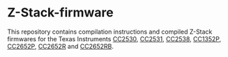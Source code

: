 # Z-Stack-firmware
This repository contains compilation instructions and compiled Z-Stack firmwares for the Texas Instruments [CC2530](https://www.ti.com/product/CC2530), [CC2531](https://www.ti.com/product/CC2531), [CC2538](https://www.ti.com/product/CC2538), [CC1352P](https://www.ti.com/product/CC1352P), [CC2652P](https://www.ti.com/product/CC2652P), [CC2652R](https://www.ti.com/product/CC2652R) and [CC2652RB](https://www.ti.com/product/CC2652RB).
